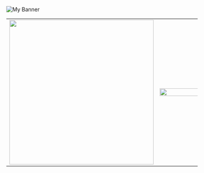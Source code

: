 ![My Banner](https://github.com/wmohseni7/wmohseni7/blob/main/assets/images/45044791_9105998.png)
<!-- <div align="center">
  <img align="left" src="https://github-readme-stats.vercel.app/api?username=wmohseni7&show_icons=true&theme=radical" width="50%"/>
  <img align="right" src="https://github-readme-streak-stats.herokuapp.com/?user=wmohseni7&theme=dark" width="49%"/>
</div> -->
<table align="center">
  <tr>
    <td>
      <img src="https://github-readme-stats.vercel.app/api?username=wmohseni7&show_icons=true&theme=radical" width="380"/>
    </td>
    <td>
      <img src="https://github-readme-streak-stats.herokuapp.com/?user=wmohseni7&theme=dark" width="380" height="120%"/>
    </td>
  </tr>
</table>

<!-- ![Your GitHub stats](https://github-readme-stats.vercel.app/api?username=wmohseni7&show_icons=true&theme=radical&width=400)
![GitHub Streak](https://github-readme-streak-stats.herokuapp.com/?user=wmohseni7&theme=dark&width=380) -->
<!--![Top Langs](https://github-readme-stats.vercel.app/api/top-langs/?username=wmohseni7&layout=compact)
![Profile Views](https://komarev.com/ghpvc/?username=wmohseni7) -->
